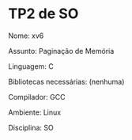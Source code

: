 # TP2 de SO
Nome: xv6

Assunto: Paginação de Memória

Linguagem: C

Bibliotecas necessárias: (nenhuma)

Compilador: GCC

Ambiente: Linux

Disciplina: SO